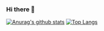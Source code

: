 ### Hi there 👋

[![Anurag's github stats](https://github-readme-stats.vercel.app/api?username=NovozhilovAY)]()
[![Top Langs](https://github-readme-stats.vercel.app/api/top-langs/?username=NovozhilovAY&layout=compact&langs_count=8)]()

<!--
**NovozhilovAY/NovozhilovAY** is a ✨ _special_ ✨ repository because its `README.md` (this file) appears on your GitHub profile.

Here are some ideas to get you started:

- 🔭 I’m currently working on ...
- 🌱 I’m currently learning ...
- 👯 I’m looking to collaborate on ...
- 🤔 I’m looking for help with ...
- 💬 Ask me about ...
- 📫 How to reach me: ...
- 😄 Pronouns: ...
- ⚡ Fun fact: ...
-->
